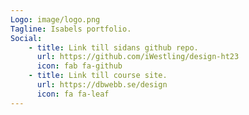 ```yaml
---
Logo: image/logo.png
Tagline: Isabels portfolio.
Social:
    - title: Link till sidans github repo.
      url: https://github.com/iWestling/design-ht23
      icon: fab fa-github
    - title: Link till course site.
      url: https://dbwebb.se/design
      icon: fa fa-leaf
---
```

